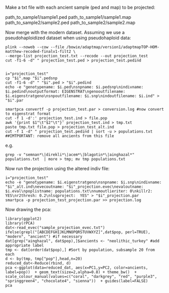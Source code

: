 Make a txt file with each ancient sample (ped and map) to be projected:

path_to_sample1/sample1.ped path_to_sample1/sample1.map
path_to_sample2/sample2.ped path_to_sample2/sample2.map

Now merge with the modern dataset. Assuming we use a pseudohaploidized dataset when using pseudohaploid data:
```
plink --noweb --cow --file /bowie/adaptmap/version1/adaptmapTOP-HOM-matthew-recoded-finalv1-filt2 \
--merge-list projection_test.txt --recode --out projection_test
cut -f1-6 -d" " projection_test.ped > projection_test.pedind


i="projection_test"
cp "$i".map "$i".pedsnp
cut -f1-6 -d" " "$i".ped > "$i".pedind
echo -e "genotypename: $i.ped\nsnpname: $i.pedsnp\nindivname: $i.pedind\noutputformat: EIGENSTRAT\ngenooutfilename: $i.eigenstratgeno\nsnpoutfilename: $i.snp\nindoutfilename: $i.ind" > "$i".par

smartpca convertf -p projection_test.par > conversion.log #now convert to eigenstrat format
cut -f 1 -d':' projection_test.ind > file.pop
awk '{print $1"\t"$2"\t"}' projection_test.ind > tmp.txt
paste tmp.txt file.pop > projection_test_alt.ind
cut -f 1 -d" " projection_test.pedind | sort -u > populations.txt ##IMTPORTANT: remove all ancients from this file
```
e.g.
```
grep -v "semnan*\|direkli*\|acem*\|blagotin*\|ainghazal*" populations.txt  | more > tmp; mv tmp populations.txt
```
Now run the projection using the altered indiv file:
```
i="projection_test"
echo -e "genotypename: $i.eigenstratgeno\nsnpname: $i.snp\nindivname: "$i"_alt.ind\nevecoutname: "$i"_projection.evec\nevaloutname: $i.eval\npoplistname: populations.txt\nnumoutlieriter: 0\nkillr2: YES\nr2thresh: 0.2\nlsqproject:  YES" > "$i"_projection.par
smartpca -p projection_test_projection.par >> projection.log
```
Now drawing the pca:
```
library(ggplot2)
library(rPCA)
dat<-read_evec("sample_projection_evec.txt")
ifelse(grepl("[ABCDEFGHIJKLMNOPQRSTUVWXYZ]",dat$pop, perl=TRUE), "modern", "ancient") #if necessary
dat[grep("ainghazal", dat$pop),]$ancients <- "neolithic_turkey" #add appropriate label
tmp <- dat[order(dat$pop),] #Sort by population, subsample 20 from each
d <- by(tmp, tmp["pop"],head,n=20)
reduced_dat<-Reduce(rbind, d)
pca <-ggplot(data=reduced_dat, aes(x=PC1,y=PC2, color=ancients, label=pop))  + geom_text(size=2,alpha=0.8) + theme_bw()  + scale_colour_manual(values=c("coral", "darkgrey", "red", "purple3", "springgreen4", "chocolate4", "sienna"))  + guides(label=FALSE)
pca
```

```
